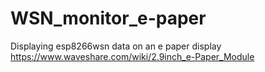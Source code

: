 # WSN_monitor_e-paper

Displaying esp8266wsn data on an e paper display https://www.waveshare.com/wiki/2.9inch_e-Paper_Module